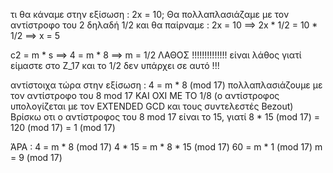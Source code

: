 τι θα κάναμε στην εξίσωση : 2x = 10; Θα πολλαπλασιάζαμε με τον αντίστροφο του 2 δηλαδή 1/2 και θα παίρναμε :
2x = 10 ==> 2x * 1/2 = 10 * 1/2 ==> x = 5


c2 = m * s ==> 4 = m * 8 ==> m = 1/2	ΛΑΘΟΣ !!!!!!!!!!!!!!
είναι λάθος γιατί είμαστε στο Z_17 και το 1/2 δεν υπάρχει σε αυτό !!!

αντίστοιχα τώρα στην εξίσωση : 4 = m * 8 (mod 17) πολλαπλασιάζουμε με τον αντίστροφο του 8 mod 17 ΚΑΙ ΟΧΙ ΜΕ ΤΟ 1/8
(ο αντίστροφος υπολογίζεται με τον EXTENDED GCD και τους συντελεστές Bezout)
Βρίσκω οτι ο αντίστροφος του 8 mod 17 είναι το 15, γιατί 8 * 15 (mod 17) = 120 (mod 17) = 1 (mod 17)

ΆΡΑ :
	4 = m * 8 (mod 17)
	4 * 15 = m * 8 * 15 (mod 17)
	60 = m * 1 (mod 17)
	m = 9 (mod 17)